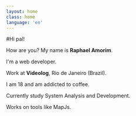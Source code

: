 ```yaml
---
layout: home
class: home
language: 'en'
---
```


#Hi pal!

How are you? My name is **Raphael Amorim**.

I'm a web developer.

Work at **Videolog**, Rio de Janeiro (Brazil).

I am 18 and am addicted to coffee.

Currently study System Analysis and Development.

Works on tools like MapJs.
